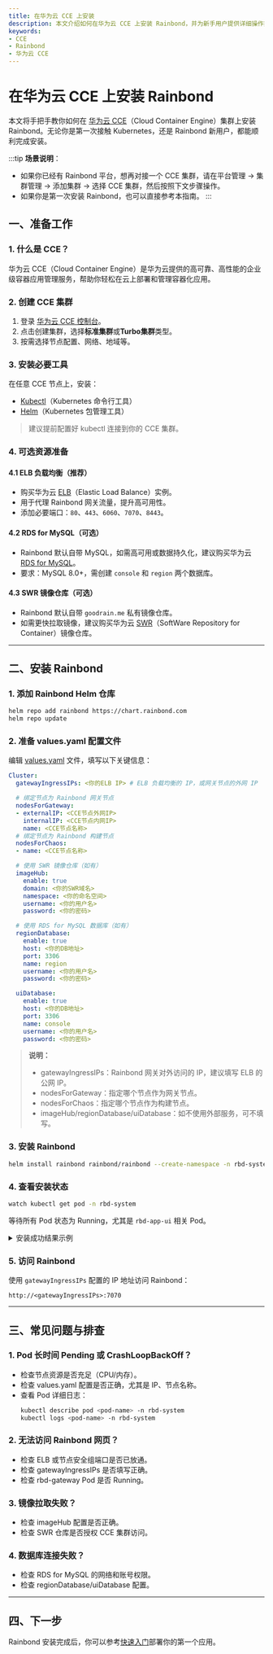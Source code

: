 ```yaml
---
title: 在华为云 CCE 上安装
description: 本文介绍如何在华为云 CCE 上安装 Rainbond，并为新手用户提供详细操作指引和常见问题解答。
keywords:
- CCE
- Rainbond
- 华为云 CCE
---
```


# 在华为云 CCE 上安装 Rainbond

本文将手把手教你如何在 [华为云 CCE](https://www.huaweicloud.com/product/cce.html)（Cloud Container Engine）集群上安装 Rainbond。无论你是第一次接触 Kubernetes，还是 Rainbond 新用户，都能顺利完成安装。

:::tip
**场景说明**：
- 如果你已经有 Rainbond 平台，想再对接一个 CCE 集群，请在平台管理 → 集群管理 → 添加集群 → 选择 CCE 集群，然后按照下文步骤操作。
- 如果你是第一次安装 Rainbond，也可以直接参考本指南。
:::

## 一、准备工作

### 1. 什么是 CCE？
华为云 CCE（Cloud Container Engine）是华为云提供的高可靠、高性能的企业级容器应用管理服务，帮助你轻松在云上部署和管理容器化应用。

### 2. 创建 CCE 集群
1. 登录 [华为云 CCE 控制台](https://console.huaweicloud.com/cce)。
2. 点击创建集群，选择**标准集群**或**Turbo集群**类型。
3. 按需选择节点配置、网络、地域等。

### 3. 安装必要工具
在任意 CCE 节点上，安装：
- [Kubectl](https://kubernetes.io/docs/tasks/tools/)（Kubernetes 命令行工具）
- [Helm](https://helm.sh/docs/intro/install/)（Kubernetes 包管理工具）

> 建议提前配置好 kubectl 连接到你的 CCE 集群。

### 4. 可选资源准备

#### 4.1 ELB 负载均衡（推荐）
- 购买华为云 [ELB](https://www.huaweicloud.com/product/elb.html)（Elastic Load Balance）实例。
- 用于代理 Rainbond 网关流量，提升高可用性。
- 添加必要端口：`80`、`443`、`6060`、`7070`、`8443`。

#### 4.2 RDS for MySQL（可选）
- Rainbond 默认自带 MySQL，如需高可用或数据持久化，建议购买华为云 [RDS for MySQL](https://www.huaweicloud.com/product/mysql.html)。
- 要求：MySQL 8.0+，需创建 `console` 和 `region` 两个数据库。

#### 4.3 SWR 镜像仓库（可选）
- Rainbond 默认自带 `goodrain.me` 私有镜像仓库。
- 如需更快拉取镜像，建议购买华为云 [SWR](https://www.huaweicloud.com/product/swr.html)（SoftWare Repository for Container）镜像仓库。

---

## 二、安装 Rainbond

### 1. 添加 Rainbond Helm 仓库

```bash
helm repo add rainbond https://chart.rainbond.com
helm repo update
```

### 2. 准备 values.yaml 配置文件

编辑 [values.yaml](../../installation/install-with-helm/vaules-config.md) 文件，填写以下关键信息：

```yaml title="vim values.yaml"
Cluster:
  gatewayIngressIPs: <你的ELB IP> # ELB 负载均衡的 IP，或网关节点的外网 IP

  # 绑定节点为 Rainbond 网关节点
  nodesForGateway:
  - externalIP: <CCE节点外网IP>
    internalIP: <CCE节点内网IP>
    name: <CCE节点名称>
  # 绑定节点为 Rainbond 构建节点
  nodesForChaos:
  - name: <CCE节点名称>

  # 使用 SWR 镜像仓库（如有）
  imageHub:
    enable: true
    domain: <你的SWR域名>
    namespace: <你的命名空间>
    username: <你的用户名>
    password: <你的密码>

  # 使用 RDS for MySQL 数据库（如有）
  regionDatabase:
    enable: true
    host: <你的DB地址>
    port: 3306
    name: region
    username: <你的用户名>
    password: <你的密码>

  uiDatabase:
    enable: true
    host: <你的DB地址>
    port: 3306
    name: console
    username: <你的用户名>
    password: <你的密码>
```

> **说明：**
> - gatewayIngressIPs：Rainbond 网关对外访问的 IP，建议填写 ELB 的公网 IP。
> - nodesForGateway：指定哪个节点作为网关节点。
> - nodesForChaos：指定哪个节点作为构建节点。
> - imageHub/regionDatabase/uiDatabase：如不使用外部服务，可不填写。

### 3. 安装 Rainbond

```bash
helm install rainbond rainbond/rainbond --create-namespace -n rbd-system -f values.yaml
```

### 4. 查看安装状态

```bash
watch kubectl get pod -n rbd-system
```

等待所有 Pod 状态为 Running，尤其是 `rbd-app-ui` 相关 Pod。

<details>
<summary>安装成功结果示例</summary>

```bash
NAME                                      READY   STATUS    RESTARTS   AGE
local-path-provisioner-78d88b6df5-wkr84   1/1     Running   0          5m37s
minio-0                                   1/1     Running   0          5m37s
rainbond-operator-59ff8bb988-nlqrt        1/1     Running   0          5m56s
rbd-api-5466bd748f-brqmv                  1/1     Running   0          5m15s
rbd-app-ui-5577b8ff88-fpnnv               1/1     Running   0          4m39s
rbd-chaos-6828h                           1/1     Running   0          5m12s
rbd-db-0                                  1/1     Running   0          5m35s
rbd-gateway-69bfb68f4d-7xd9n              2/2     Running   0          5m34s
rbd-hub-8457697d4c-fqwgn                  1/1     Running   0          5m28s
rbd-monitor-0                             1/1     Running   0          5m27s
rbd-mq-5b6f94b695-gmdnn                   1/1     Running   0          5m25s
rbd-worker-7db9f9cccc-s9wml               1/1     Running   0          5m22s
```

</details>

### 5. 访问 Rainbond

使用 `gatewayIngressIPs` 配置的 IP 地址访问 Rainbond：

```
http://<gatewayIngressIPs>:7070
```

---

## 三、常见问题与排查

### 1. Pod 长时间 Pending 或 CrashLoopBackOff？
- 检查节点资源是否充足（CPU/内存）。
- 检查 values.yaml 配置是否正确，尤其是 IP、节点名称。
- 查看 Pod 详细日志：
  ```bash
  kubectl describe pod <pod-name> -n rbd-system
  kubectl logs <pod-name> -n rbd-system
  ```

### 2. 无法访问 Rainbond 网页？
- 检查 ELB 或节点安全组端口是否已放通。
- 检查 gatewayIngressIPs 是否填写正确。
- 检查 rbd-gateway Pod 是否 Running。

### 3. 镜像拉取失败？
- 检查 imageHub 配置是否正确。
- 检查 SWR 仓库是否授权 CCE 集群访问。

### 4. 数据库连接失败？
- 检查 RDS for MySQL 的网络和账号权限。
- 检查 regionDatabase/uiDatabase 配置。

---

## 四、下一步

Rainbond 安装完成后，你可以参考[快速入门](/docs/quick-start/getting-started/)部署你的第一个应用。
